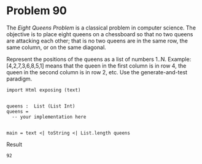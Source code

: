 # Problem 90

The *Eight Queens Problem* is a classical problem in computer science. The objective is to place eight queens on a chessboard so that no two queens are attacking each other; that is no two queens are in the same row, the same column, or on the same diagonal.

Represent the positions of the queens as a list of numbers 1..N. Example: [4,2,7,3,6,8,5,1] means that the queen in the first column is in row 4, the queen in the second column is in row 2, etc. Use the generate-and-test paradigm.

```
import Html exposing (text)


queens :  List (List Int)
queens = 
  -- your implementation here


main = text <| toString <| List.length queens
```

Result
```
92
```